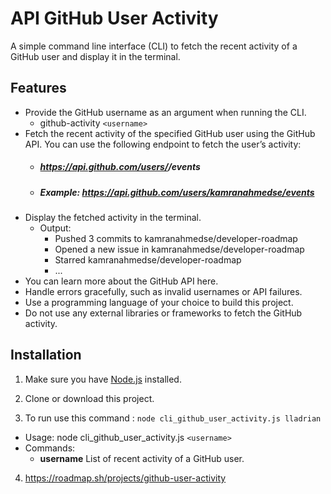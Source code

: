 # API GitHub User Activity

A simple command line interface (CLI) to fetch the recent activity of a GitHub user and display it in the terminal.

## Features

- Provide the GitHub username as an argument when running the CLI.
    - github-activity `<username>`
- Fetch the recent activity of the specified GitHub user using the GitHub API. You can use the following endpoint to fetch the user’s activity:
    - ##### https://api.github.com/users/<username>/events
    - ##### Example: https://api.github.com/users/kamranahmedse/events
- Display the fetched activity in the terminal.
    - Output:
        - Pushed 3 commits to kamranahmedse/developer-roadmap
        - Opened a new issue in kamranahmedse/developer-roadmap
        - Starred kamranahmedse/developer-roadmap
        - ...
- You can learn more about the GitHub API here.
- Handle errors gracefully, such as invalid usernames or API failures.
- Use a programming language of your choice to build this project.
- Do not use any external libraries or frameworks to fetch the GitHub activity.


## Installation

1. Make sure you have [Node.js](https://nodejs.org) installed.

2. Clone or download this project.

3. To run use this command : `node cli_github_user_activity.js lladrian`
  - Usage: node cli_github_user_activity.js `<username>`
  - Commands:
     - **username**  List of recent activity of a GitHub user.


4. https://roadmap.sh/projects/github-user-activity
